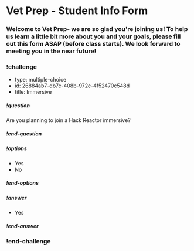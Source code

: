 # Vet Prep - Student Info Form
### Welcome to Vet Prep- we are so glad you're joining us! To help us learn a little bit more about you and your goals, please fill out this form ASAP (before class starts). We look forward to meeting you in the near future!

<!-- >>>>>>>>>>>>>>>>>>>>>> BEGIN CHALLENGE >>>>>>>>>>>>>>>>>>>>>> -->
<!-- Replace everything in square brackets [] and remove brackets  -->

### !challenge

* type: multiple-choice
* id: 26884ab7-db7c-408b-972c-4f52470c548d
* title: Immersive
<!-- * points: [1] (optional, the number of points for scoring as a checkpoint) -->
<!-- * topics: [python, pandas] (optional the topics for analyzing points) -->

##### !question

Are you planning to join a Hack Reactor immersive?

##### !end-question

##### !options

* Yes
* No

##### !end-options

##### !answer

* Yes

##### !end-answer

<!-- other optional sections -->
<!-- !hint - !end-hint (markdown, hidden, students click to view) -->
<!-- !rubric - !end-rubric (markdown, instructors can see while scoring a checkpoint) -->
<!-- !explanation - !end-explanation (markdown, students can see after answering correctly) -->

### !end-challenge

<!-- ======================= END CHALLENGE ======================= -->